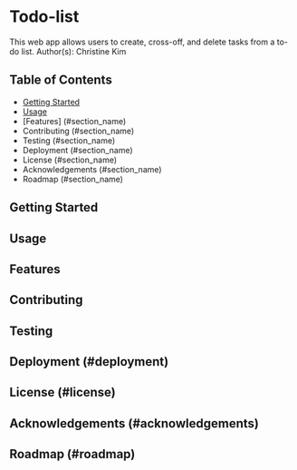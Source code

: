 # Todo-list
This web app allows users to create, cross-off, and delete tasks from a to-do list.
Author(s): Christine Kim

## Table of Contents
- [Getting Started](#getting-started)
- [Usage](#usage)
- [Features] (#section_name)
- Contributing (#section_name)
- Testing (#section_name)
- Deployment (#section_name)
- License (#section_name)
- Acknowledgements (#section_name)
- Roadmap (#section_name)

## Getting Started<a name="getting-started"></a>
## Usage<a name="usage"></a>
## Features<a name="features"></a>
## Contributing<a name="contributing"></a>
## Testing<a name="testing"></a>
## Deployment (#deployment)
## License (#license)
## Acknowledgements (#acknowledgements)
## Roadmap (#roadmap)
